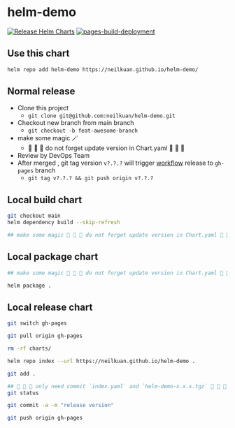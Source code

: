 # helm-demo
[![Release Helm Charts](https://github.com/neilkuan/helm-demo/actions/workflows/release.yml/badge.svg)](https://github.com/neilkuan/helm-demo/actions/workflows/release.yml)
[![pages-build-deployment](https://github.com/neilkuan/helm-demo/actions/workflows/pages/pages-build-deployment/badge.svg?branch=gh-pages)](https://github.com/neilkuan/helm-demo/actions/workflows/pages/pages-build-deployment)

## Use this chart
```bash
helm repo add helm-demo https://neilkuan.github.io/helm-demo/
```

## Normal release 
- Clone this project
  - `git clone git@github.com:neilkuan/helm-demo.git`
- Checkout new branch from main branch 
  - `git checkout -b feat-awesome-branch`
- make some magic 🪄
  - 🚨 🚨 🚨 do not forget update version in Chart.yaml 🚨 🚨 🚨
- Review by DevOps Team
- After merged , git tag version `v?.?.?` will trigger [workflow](https://github.com/neilkuan/helm-demo/actions/workflows/release.yml) release to `gh-pages` branch
  - `git tag v?.?.? && git push origin v?.?.?`

## Local build chart 
```bash
git checkout main
helm dependency build --skip-refresh

## make some magic 🚨 🚨 🚨 do not forget update version in Chart.yaml 🚨 🚨 🚨

```

## Local package chart 
```bash
## make some magic 🚨 🚨 🚨 do not forget update version in Chart.yaml 🚨 🚨 🚨

helm package .
```

## Local release chart 
```bash
git switch gh-pages

git pull origin gh-pages

rm -rf charts/

helm repo index --url https://neilkuan.github.io/helm-demo .

git add .

## 🚨 🚨 🚨 only need commit `index.yaml` and `helm-demo-x.x.x.tgz` 🚨 🚨 🚨
git status

git commit -a -m "release version"

git push origin gh-pages
```
